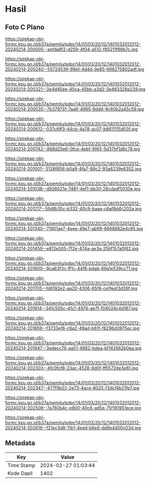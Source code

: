# Hasil

## Foto C Plano

https://sirekap-obj-formc.kpu.go.id/b37a/pemilu/pdpr/14/01/03/20/12/1401032012012-20240214-200005--aefda8f2-d259-4f04-a512-f85211f98b7c.jpg

https://sirekap-obj-formc.kpu.go.id/b37a/pemilu/pdpr/14/01/03/20/12/1401032012012-20240214-200240--55724539-99e1-4d4d-9e85-698275802adf.jpg

https://sirekap-obj-formc.kpu.go.id/b37a/pemilu/pdpr/14/01/03/20/12/1401032012012-20240214-200321--3e4d45ee-45ca-45bb-a3d2-3e463328e239.jpg

https://sirekap-obj-formc.kpu.go.id/b37a/pemilu/pdpr/14/01/03/20/12/1401032012012-20240214-200535--7b379731-7aa9-4965-8dd4-8c60b2a45c59.jpg

https://sirekap-obj-formc.kpu.go.id/b37a/pemilu/pdpr/14/01/03/20/12/1401032012012-20240214-200612--037c6ff3-44cb-4a78-ac07-b8611115d03f.jpg

https://sirekap-obj-formc.kpu.go.id/b37a/pemilu/pdpr/14/01/03/20/12/1401032012012-20240214-200742--868d25e6-0fce-4ebf-9f65-5d37bf1d6c78.jpg

https://sirekap-obj-formc.kpu.go.id/b37a/pemilu/pdpr/14/01/03/20/12/1401032012012-20240214-201001--3128f856-b0a9-4fa7-89c2-93a6239e6352.jpg

https://sirekap-obj-formc.kpu.go.id/b37a/pemilu/pdpr/14/01/03/20/12/1401032012012-20240214-201038--d926021e-7481-4ef1-bb30-28cdadf5030e.jpg

https://sirekap-obj-formc.kpu.go.id/b37a/pemilu/pdpr/14/01/03/20/12/1401032012012-20240214-201217--594fb35c-b332-40c9-baaa-c6af8d4c202a.jpg

https://sirekap-obj-formc.kpu.go.id/b37a/pemilu/pdpr/14/01/03/20/12/1401032012012-20240214-201340--71901ae7-4eee-49e7-ab99-6668882e4c65.jpg

https://sirekap-obj-formc.kpu.go.id/b37a/pemilu/pdpr/14/01/03/20/12/1401032012012-20240214-201459--e812e505-7f2e-474a-ae3a-25bf157a0f42.jpg

https://sirekap-obj-formc.kpu.go.id/b37a/pemilu/pdpr/14/01/03/20/12/1401032012012-20240214-201600--9ca63f3c-ff1c-44f8-bdab-69a1e539cc71.jpg

https://sirekap-obj-formc.kpu.go.id/b37a/pemilu/pdpr/14/01/03/20/12/1401032012012-20240214-201705--fd6192e2-aa20-4306-85f8-ce1fea13d39f.jpg

https://sirekap-obj-formc.kpu.go.id/b37a/pemilu/pdpr/14/01/03/20/12/1401032012012-20240214-201814--341c505c-41c1-4976-ae7f-f04024c4d187.jpg

https://sirekap-obj-formc.kpu.go.id/b37a/pemilu/pdpr/14/01/03/20/12/1401032012012-20240214-201859--f3733e16-c6a2-49ad-b61f-f8296d3975ec.jpg

https://sirekap-obj-formc.kpu.go.id/b37a/pemilu/pdpr/14/01/03/20/12/1401032012012-20240214-201947--3edecc76-aa51-4982-bdea-bf142662b0ea.jpg

https://sirekap-obj-formc.kpu.go.id/b37a/pemilu/pdpr/14/01/03/20/12/1401032012012-20240214-202303--4fc0fcf8-23ac-4528-8d0f-ff5572de3e81.jpg

https://sirekap-obj-formc.kpu.go.id/b37a/pemilu/pdpr/14/01/03/20/12/1401032012012-20240214-202347--477f9b22-2e73-4ace-8025-f3dcf4b21fe7.jpg

https://sirekap-obj-formc.kpu.go.id/b37a/pemilu/pdpr/14/01/03/20/12/1401032012012-20240214-202508--7a760b4c-e800-40c6-ad5e-75f161951ece.jpg

https://sirekap-obj-formc.kpu.go.id/b37a/pemilu/pdpr/14/01/03/20/12/1401032012012-20240214-202619--f21ec3d8-11b1-4eed-b6e5-dd9e4400c03d.jpg


## Metadata

| Key        | Value               |
| ---------- | ------------------- |
| Time Stamp | 2024-02-27 01:03:44 |
| Kode Dapil | 1402                |



